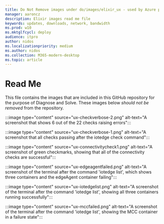 ```yaml
---
title: Do Not Remove images under do/images/elixir_ux - used by Azure portal Diagnose/Solve feature UI
manager: aaroncz
description: Elixir images read me file
keywords: updates, downloads, network, bandwidth
ms.prod: w10
ms.mktglfcycl: deploy
audience: itpro
author: nidos
ms.localizationpriority: medium
ms.author: nidos
ms.collection: M365-modern-desktop
ms.topic: article
---
```


# Read Me

This file contains the images that are included in this GitHub repository for the purpose of Diagnose and Solve. These images below _should not be removed_ from the repository. 

:::image type="content" source="ux-checkverbose-2.png" alt-text="A screenshot that shows 6 out of the 22 checks raising errors":::

:::image type="content" source="ux-checkverbose-1.png" alt-text="A screenshot that all checks passing after the iotedge check command":::

:::image type="content" source="ux-connectivitycheck1.png" alt-text="A screenshot of green checkmarks, showing that all of the connectivity checks are successful":::

:::image type="content" source="ux-edgeagentfailed.png" alt-text="A screenshot of the terminal after the command 'iotedge list', which shows three containers and the edgeAgent container failing":::

:::image type="content" source="ux-iotedgelist.png" alt-text="A screenshot of the terminal after the command 'iotedge list', showing all three containers running successfully":::

:::image type="content" source="ux-mccfailed.png" alt-text="A screenshot of the terminal after the command 'iotedge list', showing the MCC container in a failure state":::